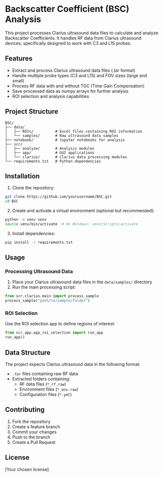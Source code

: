 # Backscatter Coefficient (BSC) Analysis

This project processes Clarius ultrasound data files to calculate and analyze Backscatter Coefficients. It handles RF data from Clarius ultrasound devices, specifically designed to work with C3 and L15 probes.

## Features

- Extract and process Clarius ultrasound data files (.tar format)
- Handle multiple probe types (C3 and L15) and FOV sizes (large and small)
- Process RF data with and without TGC (Time Gain Compensation)
- Save processed data as numpy arrays for further analysis
- ROI selection and analysis capabilities

## Project Structure

```
BSC/
├── data/
│   ├── ROIs/          # Excel files containing ROI information
│   └── samples/       # Raw ultrasound data samples
├── notebook/          # Jupyter notebooks for analysis
├── scr/
│   ├── analyze/       # Analysis modules
│   ├── app/           # GUI applications
│   └── clarius/       # Clarius data processing modules
└── requirements.txt   # Python dependencies
```

## Installation

1. Clone the repository:
```bash
git clone https://github.com/yourusername/BSC.git
cd BSC
```

2. Create and activate a virtual environment (optional but recommended):
```bash
python -m venv venv
source venv/bin/activate  # On Windows: venv\Scripts\activate
```

3. Install dependencies:
```bash
pip install -r requirements.txt
```

## Usage

### Processing Ultrasound Data

1. Place your Clarius ultrasound data files in the `data/samples/` directory
2. Run the main processing script:
```python
from scr.clarius.main import process_sample
process_sample("path/to/sample/folder")
```

### ROI Selection

Use the ROI selection app to define regions of interest:
```python
from scr.app.app_roi_selection import run_app
run_app()
```

## Data Structure

The project expects Clarius ultrasound data in the following format:
- `.tar` files containing raw RF data
- Extracted folders containing:
  - RF data files (`*_rf.raw`)
  - Environment files (`*_env.raw`)
  - Configuration files (`*.yml`)

## Contributing

1. Fork the repository
2. Create a feature branch
3. Commit your changes
4. Push to the branch
5. Create a Pull Request

## License

[Your chosen license] 